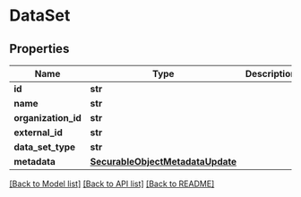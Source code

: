# DataSet

## Properties
Name | Type | Description | Notes
------------ | ------------- | ------------- | -------------
**id** | **str** |  | [optional] 
**name** | **str** |  | [optional] 
**organization_id** | **str** |  | [optional] 
**external_id** | **str** |  | [optional] 
**data_set_type** | **str** |  | [optional] 
**metadata** | [**SecurableObjectMetadataUpdate**](SecurableObjectMetadataUpdate.md) |  | [optional] 

[[Back to Model list]](../README.md#documentation-for-models) [[Back to API list]](../README.md#documentation-for-api-endpoints) [[Back to README]](../README.md)


